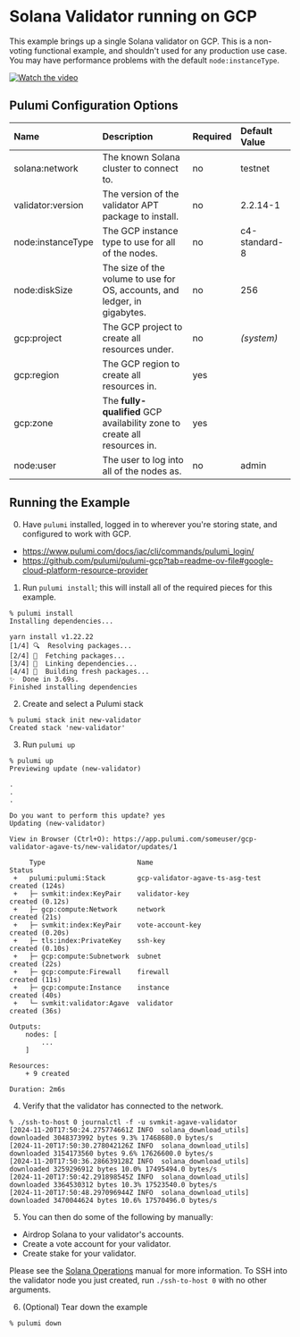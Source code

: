 # Solana Validator running on GCP

This example brings up a single Solana validator on GCP. This is a
non-voting functional example, and shouldn't used for any production
use case. You may have performance problems with the default
`node:instanceType`.

[![Watch the video](https://img.youtube.com/vi/jHvUuGpmU9o/0.jpg)](https://youtu.be/jHvUuGpmU9o)

## Pulumi Configuration Options

| Name              | Description                                                               | Required | Default Value |
| :---------------- | :------------------------------------------------------------------------ | :------- | :------------ |
| solana:network    | The known Solana cluster to connect to.                                   | no       | testnet       |
| validator:version | The version of the validator APT package to install.                      | no       | 2.2.14-1      |
| node:instanceType | The GCP instance type to use for all of the nodes.                        | no       | c4-standard-8 |
| node:diskSize     | The size of the volume to use for OS, accounts, and ledger, in gigabytes. | no       | 256           |
| gcp:project       | The GCP project to create all resources under.                            | no       | _(system)_    |
| gcp:region        | The GCP region to create all resources in.                                | yes      |               |
| gcp:zone          | The **fully-qualified** GCP availability zone to create all resources in. | yes      |               |
| node:user         | The user to log into all of the nodes as.                                 | no       | admin         |

## Running the Example

0. Have `pulumi` installed, logged in to wherever you're storing state, and configured to work with GCP.

- https://www.pulumi.com/docs/iac/cli/commands/pulumi_login/
- https://github.com/pulumi/pulumi-gcp?tab=readme-ov-file#google-cloud-platform-resource-provider

1. Run `pulumi install`; this will install all of the required pieces for this example.

```
% pulumi install
Installing dependencies...

yarn install v1.22.22
[1/4] 🔍  Resolving packages...
[2/4] 🚚  Fetching packages...
[3/4] 🔗  Linking dependencies...
[4/4] 🔨  Building fresh packages...
✨  Done in 3.69s.
Finished installing dependencies
```

2. Create and select a Pulumi stack

```
% pulumi stack init new-validator
Created stack 'new-validator'
```

3. Run `pulumi up`

```
% pulumi up
Previewing update (new-validator)

.
.
.

Do you want to perform this update? yes
Updating (new-validator)

View in Browser (Ctrl+O): https://app.pulumi.com/someuser/gcp-validator-agave-ts/new-validator/updates/1

     Type                       Name                             Status
 +   pulumi:pulumi:Stack        gcp-validator-agave-ts-asg-test  created (124s)
 +   ├─ svmkit:index:KeyPair    validator-key                    created (0.12s)
 +   ├─ gcp:compute:Network     network                          created (21s)
 +   ├─ svmkit:index:KeyPair    vote-account-key                 created (0.20s)
 +   ├─ tls:index:PrivateKey    ssh-key                          created (0.10s)
 +   ├─ gcp:compute:Subnetwork  subnet                           created (22s)
 +   ├─ gcp:compute:Firewall    firewall                         created (11s)
 +   ├─ gcp:compute:Instance    instance                         created (40s)
 +   └─ svmkit:validator:Agave  validator                        created (36s)

Outputs:
    nodes: [
        ...
    ]

Resources:
    + 9 created

Duration: 2m6s
```

4. Verify that the validator has connected to the network.

```
% ./ssh-to-host 0 journalctl -f -u svmkit-agave-validator
[2024-11-20T17:50:24.275774661Z INFO  solana_download_utils] downloaded 3048373992 bytes 9.3% 17468680.0 bytes/s
[2024-11-20T17:50:30.278042126Z INFO  solana_download_utils] downloaded 3154173560 bytes 9.6% 17626600.0 bytes/s
[2024-11-20T17:50:36.286639128Z INFO  solana_download_utils] downloaded 3259296912 bytes 10.0% 17495494.0 bytes/s
[2024-11-20T17:50:42.291898545Z INFO  solana_download_utils] downloaded 3364530312 bytes 10.3% 17523540.0 bytes/s
[2024-11-20T17:50:48.297096944Z INFO  solana_download_utils] downloaded 3470044624 bytes 10.6% 17570496.0 bytes/s
```

5. You can then do some of the following by manually:

- Airdrop Solana to your validator's accounts.
- Create a vote account for your validator.
- Create stake for your validator.

Please see the [Solana Operations](https://docs.solanalabs.com/operations/) manual for more information.
To SSH into the validator node you just created, run `./ssh-to-host 0` with no other arguments.

6. (Optional) Tear down the example

```
% pulumi down
```
